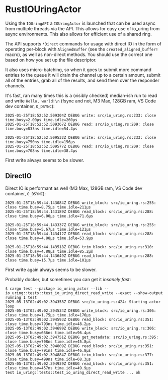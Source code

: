 # RustIOUringActor

Using the `IOUringAPI` a `IOUringActor` is launched that can be used async from multiple threads via the API. This allows for easy use of io_uring from async environments. This also allows for efficient use of a shared ring.

The API supports `*Direct` commands for usage with direct IO in the form of operating per-block with `AlignedBuffer` (see the `created_aligned_buffer!` macro), as well as non-direct methods. You should use the correct one based on how you set up the file descriptor.

It also uses micro-batching, so when it goes to submit more command entries to the queue it will drain the channel up to a certain amount, submit all of the entries, grab all of the results, and send them over the responder channels.

It's fast, ran many times this is a (visibly checked) median-ish run to read and write `Hello, world!\n` (fsync and not, M3 Max, 128GB ram, VS Code dev container, `O_DSYNC`):

```
2025-01-25T18:52:52.509304Z DEBUG write: src/io_uring.rs:233: close time.busy=2.00µs time.idle=260µs
2025-01-25T18:52:52.509367Z DEBUG read: src/io_uring.rs:209: close time.busy=833ns time.idle=54.4µs

2025-01-25T18:52:52.509532Z DEBUG write: src/io_uring.rs:233: close time.busy=750ns time.idle=156µs
2025-01-25T18:52:52.509577Z DEBUG read: src/io_uring.rs:209: close time.busy=708ns time.idle=38.4µs
```

First write always seems to be slower.

## DirectIO

Direct IO is performant as well (M3 Max, 128GB ram, VS Code dev container, `O_DSYNC`):

```
2025-01-25T18:59:44.143084Z DEBUG write_block: src/io_uring.rs:255: close time.busy=8.75µs time.idle=211µs
2025-01-25T18:59:44.143189Z DEBUG read_block: src/io_uring.rs:288: close time.busy=6.00µs time.idle=71.6µs

2025-01-25T18:59:44.143337Z DEBUG write_block: src/io_uring.rs:255: close time.busy=5.67µs time.idle=121µs
2025-01-25T18:59:44.143412Z DEBUG read_block: src/io_uring.rs:288: close time.busy=4.88µs time.idle=53.9µs

2025-01-25T18:59:44.143518Z DEBUG trim_block: src/io_uring.rs:310: close time.busy=4.88µs time.idle=85.2µs
2025-01-25T18:59:44.143649Z DEBUG read_block: src/io_uring.rs:288: close time.busy=15.7µs time.idle=101µs
```

First write again always seems to be slower.

Probably docker, but sometimes you can get it _insanely fast_:

```
$ cargo test --package io_uring_actor --lib -- io_uring::tests::test_io_uring_direct_read_write --exact --show-output
running 1 test
2025-05-13T02:49:02.394358Z DEBUG src/io_uring.rs:424: Starting actor loop
2025-05-13T02:49:02.394534Z DEBUG write_block: src/io_uring.rs:306: close time.busy=1.75µs time.idle=176µs
2025-05-13T02:49:02.394593Z DEBUG read_block: src/io_uring.rs:351: close time.busy=793ns time.idle=48.2µs
2025-05-13T02:49:02.394699Z DEBUG write_block: src/io_uring.rs:306: close time.busy=666ns time.idle=96.4µs
2025-05-13T02:49:02.394751Z DEBUG get_metadata: src/io_uring.rs:395: close time.busy=708ns time.idle=45.8µs
2025-05-13T02:49:02.394809Z DEBUG read_block: src/io_uring.rs:351: close time.busy=791ns time.idle=46.8µs
2025-05-13T02:49:02.394884Z DEBUG trim_block: src/io_uring.rs:377: close time.busy=499ns time.idle=68.3µs
2025-05-13T02:49:02.394939Z DEBUG read_block: src/io_uring.rs:351: close time.busy=457ns time.idle=49.9µs
test io_uring::tests::test_io_uring_direct_read_write ... ok
```
